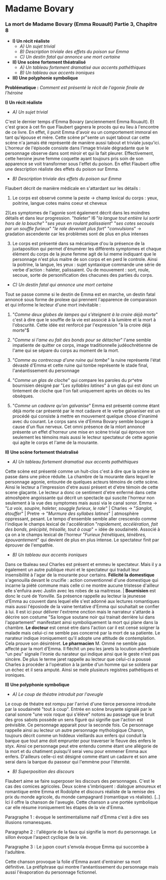 # Madame Bovary
### La mort de Madame Bovary (Emma Rouault) Partie 3, Chapitre 8

* **I) Un récit réaliste**
    * *A) Un sujet trivial*
    * *B) Description triviale des effets du poison sur Emma*
    * *C) Un destin fatal qui annonce une mort certaine*
* **II) Une scène fortement théatralisé**
    * *A) Un tableau fortement dramatisé aux accents pathéthiques*
    * *B) Un tableau aux accents ironiques*
* **III) Une polyphonie symbolique**

**Problématique :** *Comment est présenté le récit de l'agonie finale de l'héroine*

**I) Un récit réaliste**

* *A) Un sujet trivial*

C'est le dernier temps d'Emma Bovary (anciennement Emma Rouault). Et c'est grace à cet fin que Flaubert gagnera le procès qui eu lieu à l'encontre de ce livre. En effet, il punit Emma d'avoir eu un comportement immoral en tant qu'épouse et mère. Cette scène pr"sente un sujet tabout car cette scène n'a jamais été représenté de manière aussi tabout et triviale jusqu'ici. L'horreur de l'épisode consiste dans l'image triviale dégradante que le personnage observe dans sont miroir et qui la fait pleurer. Effectivement, cette heroine jeune femme coquette ayant toujours pris soin de son apparence se voit transformer sous l'effet du poison. En effet Flaubert offre une description réaliste des effets du poison sur Emma.

* *B) Description triviale des effets du poison sur Emma*

Flaubert décrit de manière médicale en s'attardant sur les détails : 

1) Le corps est observé comme la peste -> champ lexical du corps : yeux, poitrine, langue cotes mains coeur et cheveux

2)Les symptomes de l'agonie sont également décrit dans les moindres détails et dans leur progression. "*haleter*" l6 "*la langue tout entière lui sortir hors de la bouche*" "*ses yeux en roulant palissaient*" "*ses cotes secoués par un souffle furieux*" "*le rale devenait plus fort*" "*convulsions*" -> gradation ascendente car les problèmes sont de plus en plus intenses

3) Le corps est présenté dans sa mécanique d'ou la présence de la juxtaposition qui permet d'énumérer les différents symptomes et chaque élément du corps de la jeune femme agit de lui meme indiquant que le personnage n'est plus maitre de son corps et en perd le controle. Ainsi la poitrine, la langue, les yeux : sujet syntaxique commande une série de verbe d'action : haleter, palissaient. Ou de mouvement : sort, roule, secoue, sorte de personification des chacunes des parties du corps.

* *C) Un destin fatal qui annonce une mort certaine*

Tout se passe comme si le destin de Emma est en marche, un destin fatal annoncé sous forme de prolexe qui prennent l'apparence de comparaison et qui informe le lecteur d'une mort inévitable :

1) "*Comme deux globes de lampes qui s'éteignent à la croire déjà morte*" c'est à dire que le souffle de la vie est associé à la lumière et la mort à l'obscurité. Cette idée est renforcé par l'expression "à la croire déjà morte"$

2) "*Comme si l'ame eu fait des bonds pour se détacher*" l'ame semble impatiente de quitter ce corps, image traditionnelle judéochrétienne de l'ame qui se sépare du corps au moment de la mort.

3) "*Comme au contrecoup d'une ruine qui tombe*" la ruine représente l'état dévasté d'Emma et cette ruine qui tombe représente le stade final, l'anéantissement du personnage

4) "*Comme un glas de cloche*" qui compare les paroles du pr^etre bournisien désigné par "*Les syllables latines*" à un glas qui est donc un tintement de cloche que l'on fait uniquement après un décès ou les obsèques.

5) "*Comme un cadavre qu'on galvanise*" Emma est présenté comme étant déjà morte car présenté par le mot cadavre et le verbe galvaniser est un procédé qui consiste à mettre en mouvement quelque chose d'inanimé avec du courant. Le corps sans vie d'Emma Bovary semble bouger à cause d'un flux nerveux. Cet omni présence de la mlort annoncé présente un effet d'horreur une mise en scène trivial qui éprouve non seulement les témoins mais aussi le lecteur spectateur de cette agonie qui agite le corps et l'ame de la mourante.

**II) Une scène fortement théatralisé**

* *A) Un tableau fortement dramatisé aux accents pathéthiques*

Cette scène est présenté comme un huit-clos c'est à dire que la scène se passe dans une pièce réduite. La chambre de la mourante dans lequel le personnage agonie, entourée de quelques acteurs témoins de cette scène. Ainsi le lecteur a l'impression d'etre aussi présent et d'etre témoin de cette scene glaçante. Le lecteur a donc ce sentiment d'etre enfermé dans cette atmoshpère angoissante qui décrit un spectacle qui suscite l'horreur non seulement à la vue des symptomes mais aussi via le canal sonor. Emma -> "*La voix, soupire, haleter, souggle furieux, le rale*" | Charles -> "*Sanglot, étouffer*" | Pretre -> "*Murmure des syllabes latines*" | atmosphère oppressant, pesant. Le tempo d'ensemble semble aller crescendo comme l'indique le champs lexical de l'accélération "*rapidement, accélération, fait des bonds, précipité, trésaille, tout à coup*" = idée de soudaineté. Associé à ça on a le champs lexical de l'horreur "*Furieux frénétiques, ténèbres, épouvantement*" qui devient de plus en plus intense. Le spectateur finit par éprouver de l'empathie.

* *B) Un tableau aux accents ironiques*

Dans ce tbaleau seul Charles est présent et emmeu le spectateur. Mais il y a également un autre publique réuni et le spectateur qui traduit leur insensibilité à l'agar de la mourante pour certains. **Félicité la domestique** s'agenouilla devant le crucifie : action conventionnel d'une domestique qui incarne la piété commune mais celle ci ne montre aucune tristesse d'ailleur elle s'enfuira avec Justin avec les robes de sa maitresse. | **Bournisien** est donc le curé de Yonville. Sa présence rappelle au lecteur la jeunesse d'Emma au couvent dans lequel elle s'est adonné aux lectures romantiques mais aussi l'éposiode de la vaine tentative d'Emma qui souhaitait se confier à lui. Il est ici pour délivrer l'extreme onction mais le narrateur s'attarde à décrire son costume "Sa longue soutane noir qui trainait derrière lui dans l'appartement" manifestant ainsi symboliquement la mort qui plane dans la chambre. **Le docteur** est censé etre dans l'action car il est censé soigner la malade mais celui-ci ne semble pas concerné par la mort de sa patiente. Le narateur indique ironiquement qu'il adopte une attitude de contemplation. Cela prouve son désintéret. **Le pharmacien** M. Ommé ne semble pas affecté par la mort d'Emma. Il fléchit un peu les jarets la locution adverbiale "un peu" signale l'ironie du narateur qui indique ainsi que le geste n'est pas sincère. De plus le terme jaret rappelle au lecteur que celui-ci a poussé Charles à procéder à l'opération à la jambe d'un homme qui se soldera par un échec et il sera amputé. Ainsi se mele plusieurs registres pathétiques et ironiques.

**II) Une polyphonie symbolique**

* *A) Le coup de théatre introduit par l'aveugle*

Le coup de théatre est rompu par l'arrivé d'une tierce personne introduite par la soudaineté "tout à coup". Entrée en scène bruyante signalé par le canal sonore "une voix roque qui s'élève" notons au passage que le bruit des gros sabots possède un sens figuré qui signifie que l'action est prévisible. Ce personnage apparait pour la seconde fois. Ce personnage rappelle ainsi au lecteur un autre personnage mythologique Charon, toujours décrit comme un hiddeux vieillards aux enfers qui conduit la barque que tout ame doit emprunter pour traverser le fleuve des enfers le styx. Ainsi ce personnage peut etre entendu comme étant une allégorie de la mort et du chatiment puisqu'il serai venu pour emmener Emma aux enfers. D'ailleurs celle-ci est désigné comme étant un cadavre et son ame serai dans la barque du passeur qui l'emmène pour l'éternité.

* *B) Superposition des discours*

Flaubert aime se faire superposer les discours des personnages. C'est le cas des comices agricoles. Deux scène s'imbriquent : dialogue amoureux et romantique entre Emma et Rodolphe et discours réaliste de la remise des prix du monde agricole, du monde campagnard (romantique vs réaliste). [..] Ici il offre la chanson de l'aveugle. Cette chanson a une portée symbolique car elle résume ironiquement les étapes de la vie d'Emma.

Paragraphe 1 : évoque le sentimentalisme naif d'Emma c'est à dire ses illusions romanesques.

Paragraphe 2  : l'allégorie de la faux qui signifie la mort du personnage. Le sillon évoque l'aspect cyclique de la vie.

Paragraphe 3 : Le jupon court s'envola évoque Emma qui succombe à l'adultère.

Cette chanson provoque la folie d'Emma avant d'entrainer sa mort définitive. La préfiphrase qui montre l'anéantissement du personnage mais aussi l'évaporation du personnage fictionnel.
